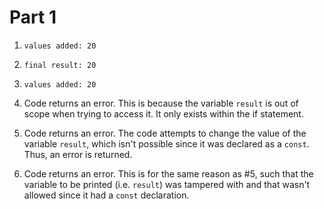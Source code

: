 # Part 1
1. `values added: 20`

2. `final result: 20`

3. `values added: 20`

4. Code returns an error. This is because the variable `result` is out of scope when trying to access it. It only exists within the if statement.

5. Code returns an error. The code attempts to change the value of the variable `result`, which isn't possible since it was declared as a `const`. Thus, an error is returned.

6. Code returns an error. This is for the same reason as #5, such that the variable to be printed (i.e. `result`) was tampered with and that wasn't allowed since it had a `const` declaration. 
